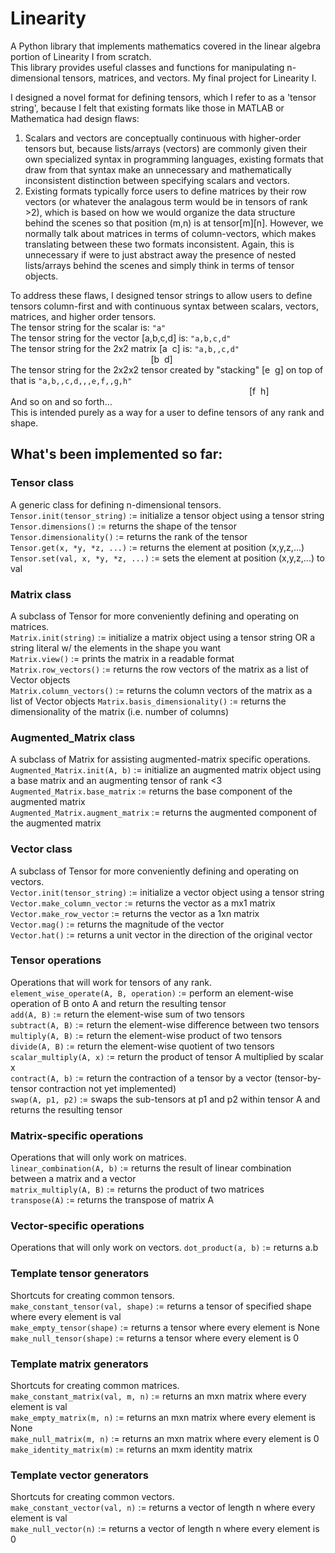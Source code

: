 # Linearity
A Python library that implements mathematics covered in the linear algebra portion of Linearity I from scratch.  
This library provides useful classes and functions for manipulating n-dimensional tensors, matrices, and vectors. 
My final project for Linearity I.

I designed a novel format for defining tensors, which I refer to as a 'tensor string', because I felt that existing formats like those in MATLAB or Mathematica had design flaws:  
1. Scalars and vectors are conceptually continuous with higher-order tensors but, because lists/arrays (vectors) are commonly given their own specialized syntax in programming languages, existing formats that draw from that syntax make an unnecessary and mathematically inconsistent distinction between specifying scalars and vectors.
2. Existing formats typically force users to define matrices by their row vectors (or whatever the analagous term would be in tensors of rank >2), which is based on how we would organize the data structure behind the scenes so that position (m,n) is at tensor[m][n]. However, we normally talk about matrices in terms of column-vectors, which makes translating between these two formats inconsistent. Again, this is unnecessary if were to just abstract away the presence of nested lists/arrays behind the scenes and simply think in terms of tensor objects.

To address these flaws, I designed tensor strings to allow users to define tensors column-first and with continuous syntax between scalars, vectors, matrices, and higher order tensors.  
The tensor string for the scalar is: `"a"`  
The tensor string for the vector [a,b,c,d] is: `"a,b,c,d"`  
The tensor string for the 2x2 matrix [a&nbsp;&nbsp;c] is: `"a,b,,c,d"`  
&nbsp;&nbsp;&nbsp;&nbsp;&nbsp;&nbsp;&nbsp;&nbsp;&nbsp;&nbsp;&nbsp;&nbsp;&nbsp;&nbsp;&nbsp;&nbsp;&nbsp;&nbsp;&nbsp;&nbsp;&nbsp;&nbsp;&nbsp;&nbsp;&nbsp;&nbsp;&nbsp;&nbsp;&nbsp;&nbsp;&nbsp;&nbsp;&nbsp;&nbsp;&nbsp;&nbsp;&nbsp;&nbsp;&nbsp;&nbsp;&nbsp;&nbsp;&nbsp;&nbsp;&nbsp;&nbsp;&nbsp;&nbsp;&nbsp;&nbsp;&nbsp;&nbsp;&nbsp;&nbsp;&nbsp;&nbsp;&nbsp;[b&nbsp;&nbsp;d]  
The tensor string for the 2x2x2 tensor created by "stacking" [e&nbsp;&nbsp;g] on top of that is `"a,b,,c,d,,,e,f,,g,h"`  
&nbsp;&nbsp;&nbsp;&nbsp;&nbsp;&nbsp;&nbsp;&nbsp;&nbsp;&nbsp;&nbsp;&nbsp;&nbsp;&nbsp;&nbsp;&nbsp;&nbsp;&nbsp;&nbsp;&nbsp;&nbsp;&nbsp;&nbsp;&nbsp;&nbsp;&nbsp;&nbsp;&nbsp;&nbsp;&nbsp;&nbsp;&nbsp;&nbsp;&nbsp;&nbsp;&nbsp;&nbsp;&nbsp;&nbsp;&nbsp;&nbsp;&nbsp;&nbsp;&nbsp;&nbsp;&nbsp;&nbsp;&nbsp;&nbsp;&nbsp;&nbsp;&nbsp;&nbsp;&nbsp;&nbsp;&nbsp;&nbsp;&nbsp;&nbsp;&nbsp;&nbsp;&nbsp;&nbsp;&nbsp;&nbsp;&nbsp;&nbsp;&nbsp;&nbsp;&nbsp;&nbsp;&nbsp;&nbsp;&nbsp;&nbsp;&nbsp;&nbsp;&nbsp;&nbsp;&nbsp;&nbsp;&nbsp;&nbsp;&nbsp;&nbsp;&nbsp;&nbsp;&nbsp;&nbsp;&nbsp;&nbsp;&nbsp;&nbsp;&nbsp;&nbsp;&nbsp;&nbsp;[f&nbsp;&nbsp;h]  
And so on and so forth...  
This is intended purely as a way for a user to define tensors of any rank and shape.

## What's been implemented so far:
### Tensor class
A generic class for defining n-dimensional tensors.  
`Tensor.init(tensor_string)` := initialize a tensor object using a tensor string  
`Tensor.dimensions()` := returns the shape of the tensor  
`Tensor.dimensionality()` := returns the rank of the tensor  
`Tensor.get(x, *y, *z, ...)` := returns the element at position (x,y,z,...)  
`Tensor.set(val, x, *y, *z, ...)` := sets the element at position (x,y,z,...) to val  
### Matrix class
A subclass of Tensor for more conveniently defining and operating on matrices.  
`Matrix.init(string)` := initialize a matrix object using a tensor string OR a string literal w/ the elements in the shape you want  
`Matrix.view()` := prints the matrix in a readable format
`Matrix.row_vectors()` := returns the row vectors of the matrix as a list of Vector objects  
`Matrix.column_vectors()` := returns the column vectors of the matrix as a list of Vector objects
`Matrix.basis_dimensionality()` := returns the dimensionality of the matrix (i.e. number of columns)
### Augmented_Matrix class
A subclass of Matrix for assisting augmented-matrix specific operations.  
`Augmented_Matrix.init(A, b)` := initialize an augmented matrix object using a base matrix and an augmenting tensor of rank <3  
`Augmented_Matrix.base_matrix` := returns the base component of the augmented matrix  
`Augmented_Matrix.augment_matrix` := returns the augmented component of the augmented matrix
### Vector class
A subclass of Tensor for more conveniently defining and operating on vectors.  
`Vector.init(tensor_string)` := initialize a vector object using a tensor string
`Vector.make_column_vector` := returns the vector as a mx1 matrix  
`Vector.make_row_vector` := returns the vector as a 1xn matrix  
`Vector.mag()` := returns the magnitude of the vector  
`Vector.hat()` := returns a unit vector in the direction of the original vector  
### Tensor operations
Operations that will work for tensors of any rank.  
`element_wise_operate(A, B, operation)` := perform an element-wise operation of B onto A and return the resulting tensor  
`add(A, B)` := return the element-wise sum of two tensors  
`subtract(A, B)` := return the element-wise difference between two tensors  
`multiply(A, B)` := return the element-wise product of two tensors  
`divide(A, B)` := return the element-wise quotient of two tensors  
`scalar_multiply(A, x)` := return the product of tensor A multiplied by scalar x  
`contract(A, b)` := return the contraction of a tensor by a vector (tensor-by-tensor contraction not yet implemented)  
`swap(A, p1, p2)` := swaps the sub-tensors at p1 and p2 within tensor A and returns the resulting tensor  
### Matrix-specific operations
Operations that will only work on matrices.  
`linear_combination(A, b)` := returns the result of linear combination between a matrix and a vector  
`matrix_multiply(A, B)` := returns the product of two matrices  
`transpose(A)` := returns the transpose of matrix A  
### Vector-specific operations
Operations that will only work on vectors.
`dot_product(a, b)` := returns a.b
### Template tensor generators
Shortcuts for creating common tensors.  
`make_constant_tensor(val, shape)` := returns a tensor of specified shape where every element is val  
`make_empty_tensor(shape)` := returns a tensor where every element is None  
`make_null_tensor(shape)` := returns a tensor where every element is 0  
### Template matrix generators
Shortcuts for creating common matrices.  
`make_constant_matrix(val, m, n)` := returns an mxn matrix where every element is val  
`make_empty_matrix(m, n)` := returns an mxn matrix where every element is None  
`make_null_matrix(m, n)` := returns an mxn matrix where every element is 0  
`make_identity_matrix(m)` := returns an mxm identity matrix  
### Template vector generators
Shortcuts for creating common vectors.  
`make_constant_vector(val, n)` := returns a vector of length n where every element is val  
`make_null_vector(n)` := returns a vector of length n where every element is 0
